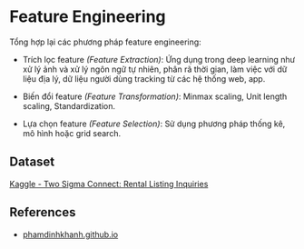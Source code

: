 # Feature Engineering
Tổng hợp lại các phương pháp feature engineering:

- Trích lọc feature *(Feature Extraction)*: Ứng dụng trong deep learning như xử lý ảnh và xử lý ngôn ngữ tự nhiên, phân rã thời gian, làm việc với dữ liệu địa lý, dữ liệu người dùng tracking từ các hệ thống web, app.

- Biến đổi feature *(Feature Transformation)*: Minmax scaling, Unit length scaling, Standardization.

- Lựa chọn feature *(Feature Selection)*: Sử dụng phương pháp thống kê, mô hình hoặc grid search.

## Dataset 
[Kaggle - Two Sigma Connect: Rental Listing Inquiries](https://www.kaggle.com/c/two-sigma-connect-rental-listing-inquiries/overview)

## References
- [phamdinhkhanh.github.io](https://phamdinhkhanh.github.io/2019/01/07/Ky_thuat_feature_engineering.html)